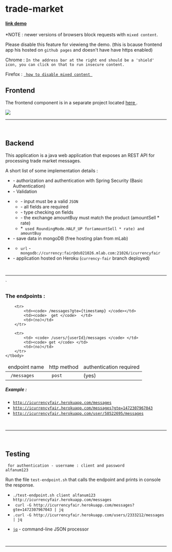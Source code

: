# trade-market 


<h4><a href="https://volosincu.github.io/trade-market-ui.github.io/#">link demo</a></h4>
 <p> *NOTE :  newer versions of browsers  block requests with <code>mixed content</code>. </p>
<p>Please disable this feature for viewieng the demo. (this is bcause frontend app his hosted on <code>github pages</code> and doesn't have have https enabled)</p>

<p>Chrome : <code>In the address bar at the right end should be a 'shield' icon, you can click on that to run insecure content.</code></p>
<p>Firefox : <code><a href="https://support.mozilla.org/en-US/kb/mixed-content-blocking-firefox#w_unblock-mixed-content"> how to disable mixed content </a></code></p>
 
 <h2> Frontend</h2>
 <p> The frontend component is in a separate project located <a href="https://github.com/volosincu/trade-market-ui.github.io"> here </a>.</p>
 
 <img src="https://support.cdn.mozilla.net/media/uploads/gallery/images/2015-10-16-20-31-16-059641.png" />



 <hr />
 <br />
 
 <h2> Backend</h2>
 <p>This application is a java web application that exposes an REST API for processing trade market messages.</p>
 

 <p>A short list of some implementation details :</p>
 <ul>
     <li> - authorization and authentication with Spring Security (Basic Authentication)</li>
     <li> - Validation </li>
     <li>
           <div>
                    <ul id="validation">
                        <li> - input must be a valid <code>JSON</code></li>
                        <li> - all fields are required </li>
                        <li> - type checking on fields </li>
                        <li> - the exchange amountBuy must match the product (amountSell * rate) </li>
                        <li> *<code> used RoundingMode.HALF_UP for(amountSell * rate) and amountBuy </code></li>
                    </ul>
            </div>
     </li>
     <li> - save data in mongoDB  (free hosting plan from mLab)</li>
     <li> 
         <div> 
             <ul  id="mongodb">
                 <li> <code>url</code> - <code> mongodb://currency:fair@ds021026.mlab.com:21026/icurrencyfair</code> </li>
             </ul>
         </div>
     </li>
      <li> - application hosted on Heroku (<code>currency-fair</code> branch deployed) </li>
 </ul>


 <br />
 <hr />`
 <br />
 
 
<h3>The endpoints : </h3>

<table>
    <thead>
        <tr>
            <td>endpoint name </td>
            <td>http method</td>
            <td>authentication required</td>
        </tr>
    </thead>
    <tbody>
        <tr>  
            <td><code> /messages </code></td>
            <td><code> post </code> </td>
            <td>(yes)</td>
        </tr>

        <tr>
            <td><code> /messages?gte={timestamp} </code></td>
            <td><code>  get </code>  </td>
            <td>(no)</td>
        </tr>

        <tr>
            <td> <code> /users/{userId}/messages </code> </td>
            <td><code> get </code> </td>
            <td>(no)</td>
        </tr>
    </tbody>
</table>

<h5>Example : </h5>
<ul>
    <li><code><a href="http://icurrencyfair.herokuapp.com/messages">http://icurrencyfair.herokuapp.com/messages</a></code></li>
    <li><code><a href="http://icurrencyfair.herokuapp.com/messages?gte=1472307967043">http://icurrencyfair.herokuapp.com/messages?gte=1472307967043</a></code></li>
    <li><code><a href="http://icurrencyfair.herokuapp.com/user/58522695/messages">http://icurrencyfair.herokuapp.com/user/58522695/messages</a></code></li>
</ul>

 <br />
 <hr />
 <br />
 
 
 <h2>Testing</h2>
 
<code> for authentication - username : client and password alfanum123</code> 
 <p>Run the file <code>test-endpoint.sh</code> that  calls the endpoint and prints in console the response. </p>
 <ul>
     <li><code>./test-endpoint.sh client alfanum123  http://icurrencyfair.herokuapp.com/messages</code></li>
     <li><code> curl -G http://icurrencyfair.herokuapp.com/messages?gte=1472307967043 | jq </code></li>
     <li><code>.curl -G http://icurrencyfair.herokuapp.com/users/2333212/messages  | jq </code></li>
 </ul>
 
 * <code><a href="https://stedolan.github.io/jq/">jq</a></code>  - command-line JSON processor 

 <br />
 <hr />
 <br />
  <br />
   <br />
